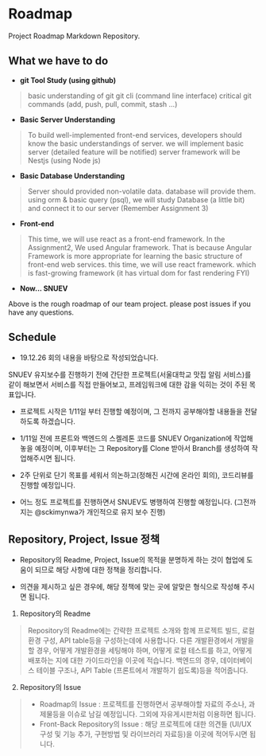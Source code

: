 # Roadmap
Project Roadmap Markdown Repository.

## What we have to do

- <b> git Tool Study (using github) </b>

> basic understanding of git
> git cli (command line interface)
> critical git commands (add, push, pull, commit, stash ...)

- <b> Basic Server Understanding </b>

> To build well-implemented front-end services, developers should know the basic understandings of server.
> we will implement basic server (detailed feature will be notified)
> server framework will be Nestjs (using Node js)

- <b> Basic Database Understanding </b>

> Server should provided non-volatile data.
> database will provide them.
> using orm & basic query (psql), we will study Database (a little bit) and connect it to our server (Remember Assignment 3)

- <b> Front-end </b>

> This time, we will use react as a front-end framework.
> In the Assignment2, We used Angular framework. That is because Angular Framework is more appropriate for learning the basic structure of front-end web services.
> this time, we will use react framework. which is fast-growing framework (it has virtual dom for fast rendering FYI)

- <b> Now... SNUEV </b>


 Above is the rough roadmap of our team project. 
 please post issues if you have any questions.


 ## Schedule

- 19.12.26 회의 내용을 바탕으로 작성되었습니다.

SNUEV 유지보수를 진행하기 전에 간단한 프로젝트(서울대학교 맛집 알림 서비스)를 같이 해보면서 서비스를 직접 만들어보고,
프레임워크에 대한 감을 익히는 것이 주된 목표입니다.

- 프로젝트 시작은 1/11일 부터 진행할 예정이며, 그 전까지 공부해야할 내용들을 전달하도록 하겠습니다.

- 1/11일 전에 프론트와 백엔드의 스켈레톤 코드를 SNUEV Organization에 작업해 놓을 예정이며,
이후부터는 그 Repository를 Clone 받아서 Branch를 생성하여 작업해주시면 됩니다. 

- 2주 단위로 단기 목표를 세워서 의논하고(정해진 시간에 온라인 회의), 코드리뷰를 진행할 예정입니다.

- 어느 정도 프로젝트를 진행하면서 SNUEV도 병행하여 진행할 예정입니다. (그전까지는 @sckimynwa가 개인적으로 유지 보수 진행)

## Repository, Project, Issue 정책

- Repository의 Readme, Project, Issue의 목적을 분명하게 하는 것이 협업에 도움이 되므로
해당 사항에 대한 정책을 정리합니다.

- 의견을 제시하고 싶은 경우에, 해당 정책에 맞는 곳에 알맞은 형식으로 작성해 주시면 됩니다.

1. Repository의 Readme

> Repository의 Readme에는 간략한 프로젝트 소개와 함께 프로젝트 빌드, 로컬환경 구성, API table등을 구성하는데에 사용합니다.
> 다른 개발환경에서 개발을 할 경우, 어떻게 개발환경을 세팅해야 하며, 어떻게 로컬 테스트를 하고, 어떻게 배포하는 지에 대한 가이드라인을 이곳에 적습니다.
> 백엔드의 경우, 데이터베이스 테이블 구조나, API Table (프론트에서 개발하기 쉽도록)등을 적어줍니다.

2. Repository의 Issue

>  - Roadmap의 Issue : 프로젝트를 진행하면서 공부해야할 자료의 주소나, 과제물등을 이슈로 남길 예정입니다. 그외에 자유게시판처럼 이용하면 됩니다.
>  - Front-Back Repository의 Issue : 해당 프로젝트에 대한 의견들 (UI/UX 구성 및 기능 추가, 구현방법 및 라이브러리 자료등)을 이곳에 적어두시면 됩니다.



